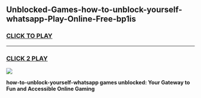 
## Unblocked-Games-how-to-unblock-yourself-whatsapp-Play-Online-Free-bp1is
<h3>
<a href="https://premium76.site?title=how-to-unblock-yourself-whatsapp&ref=26A">CLICK TO PLAY</a></h3>
<hr>

<h3>
<a href="https://premium76.site?title=how-to-unblock-yourself-whatsapp&ref=26A">CLICK 2 PLAY</a>
  
</h3>

<a href="https://premium76.site?title=how-to-unblock-yourself-whatsapp&ref=26A"><img src="https://clearcache.store/games.png"></a>


**how-to-unblock-yourself-whatsapp games unblocked: Your Gateway to Fun and Accessible Online Gaming**
